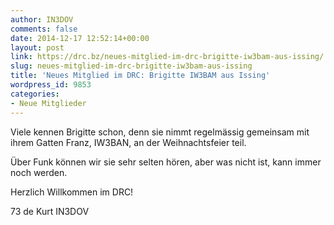 ```yaml
---
author: IN3DOV
comments: false
date: 2014-12-17 12:52:14+00:00
layout: post
link: https://drc.bz/neues-mitglied-im-drc-brigitte-iw3bam-aus-issing/
slug: neues-mitglied-im-drc-brigitte-iw3bam-aus-issing
title: 'Neues Mitglied im DRC: Brigitte IW3BAM aus Issing'
wordpress_id: 9853
categories:
- Neue Mitglieder
---
```


Viele kennen Brigitte schon, denn sie nimmt regelmässig gemeinsam mit ihrem Gatten Franz, IW3BAN, an der Weihnachtsfeier teil.

Über Funk können wir sie sehr selten hören, aber was nicht ist, kann immer noch werden.

Herzlich Willkommen im DRC!

73 de Kurt IN3DOV
